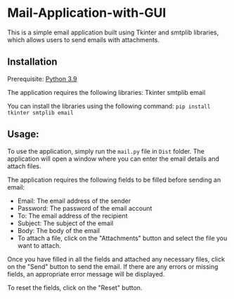 # Mail-Application-with-GUI
This is a simple email application built using Tkinter and smtplib libraries, which allows users to send emails with attachments. 

## Installation
Prerequisite: [Python 3.9](https://www.python.org/downloads/)

The application requires the following libraries:
Tkinter
smtplib
email

You can install the libraries using the following command:
`pip install tkinter smtplib email`

## Usage:
To use the application, simply run the `mail.py` file in `Dist` folder. The application will open a window where you can enter the email details and attach files.

The application requires the following fields to be filled before sending an email:

- Email: The email address of the sender
- Password: The password of the email account
- To: The email address of the recipient
- Subject: The subject of the email
- Body: The body of the email
- To attach a file, click on the "Attachments" button and select the file you want to attach.

Once you have filled in all the fields and attached any necessary files, click on the "Send" button to send the email. If there are any errors or missing fields, an appropriate error message will be displayed.

To reset the fields, click on the "Reset" button.
